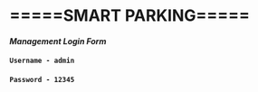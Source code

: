 # **=====SMART PARKING=====**
#### **_Management Login Form_**


#### `Username - admin`
#### **`Password - 12345`**